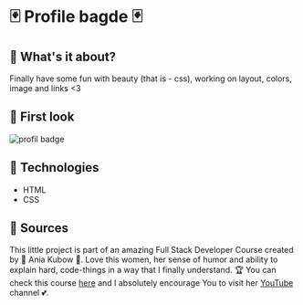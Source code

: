 # 🃏 Profile bagde 🃏

## 🍓 What's it about?

Finally have some fun with beauty (that is - css), working on layout, colors, image and links <3

## 🍓 First look 

![profil badge](./img/screen_1.png)

## 🍓 Technologies

+ HTML
+ CSS

## 🍓 Sources
This little project is part of an amazing Full Stack Developer Course created by 💚 Ania Kubow 💚. Love this women, her sense of humor and ability to explain hard, code-things in a way that I finally understand. 🏆
You can check this course [here](https://www.codewithania.com/about) and I absolutely encourage You to visit her [YouTube](https://www.youtube.com/@AniaKubow) channel 💕.


